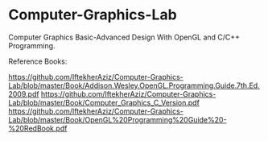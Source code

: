 # Computer-Graphics-Lab
Computer Graphics Basic-Advanced Design With OpenGL and C/C++ Programming.

Reference Books:

https://github.com/IftekherAziz/Computer-Graphics-Lab/blob/master/Book/Addison.Wesley.OpenGL.Programming.Guide.7th.Ed.2009.pdf
https://github.com/IftekherAziz/Computer-Graphics-Lab/blob/master/Book/Computer_Graphics_C_Version.pdf
https://github.com/IftekherAziz/Computer-Graphics-Lab/blob/master/Book/OpenGL%20Programming%20Guide%20-%20RedBook.pdf
